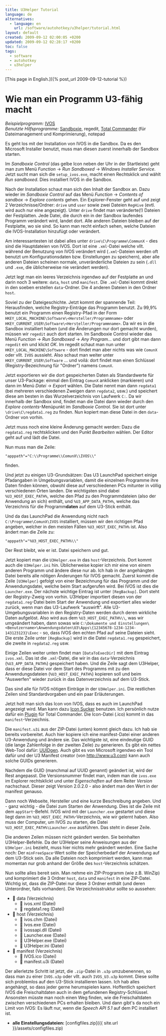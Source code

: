```yaml
---
title: U3Helper Tutorial
language: de
alternatives:
  - language: en
    url: /software/autohotkey/u3helper/tutorial.html
layout: default
created: 2009-09-12 02:00:05 +0200
updated: 2009-09-12 02:28:17 +0200
toc: false
tags:
  - software
  - autohotkey
  - u3helper
---
```

[This page in English.]({% post_url 2009-09-12-tutorial %})

Wie man ein Programm U3-fähig macht
===================================

*Beispielprogramm:* [IVOS](http://ivos.comunx.com/)  
*Benutzte Hilfsprogramme:* [Sandboxie](http://www.sandboxie.com/), regedit, [Total Commander](http://www.ghisler.com/) (für Dateimanagement und Komprimierung), notepad

Es geht los mit der Installation von IVOS in die Sandbox. Da es den Microsoft Installer benutzt, muss man diesen zuerst
innerhalb der Sandbox starten.

Im *Sandboxie Control* (das gelbe Icon neben der Uhr in der Startleiste) geht man zum Menü *Function* → *Run Sandboxed*
→ *Windows Installer Service*. Jetzt sucht man sich die `setup_ivos.exe`, macht einen Rechtsklick und wählt
*Run sandboxed*. Dies installiert IVOS in die Sandbox.

Nach der Installation schaut man sich den Inhalt der Sandbox an. Dazu wieder im *Sandboxie Control* auf das Menü
*Function* → *Contents of sandbox* → *Explore contents* gehen. Ein Explorer-Fenster geht auf und zeigt 2
Verzeichnisse/Ordner: `drive` und `user` sowie zwei Dateien `RegHive` (evtl. wird auch nur eine angezeigt). Unter
`drive` findet man veränderte(!) Dateien der Festplatten. Jede Datei, die durch ein in der Sandbox laufendes Programm
verändert wird, landet dort. Alle anderen Dateien bleiben auf der Festplatte, wo sie sind. So kann man recht einfach
sehen, welche Dateien die IVOS-Installation hinzufügt oder verändert.

Am interessantesten ist dabei alles unter `drive\C\Programme\CommunX` - dies sind die Hauptdateien von IVOS. Dort ist
eine `.xml`-Datei welche vllt. während der Benutzung von IVOS verändert wird (`.xml`-Dateien werden oft benutzt um
Konfigurationsdaten bzw. Einstellungen zu speichern), aber alle anderen Dateien scheinen normale, unveränderliche
Dateien zu sein (`.dll` und `.exe`, die üblicherweise nie verändert werden).

Jetzt legt man ein leeres Verzeichnis irgendwo auf der Festplatte an und darin noch 3 weitere: `data`, `host` und
`manifest`. Die `.xml`-Datei kommt direkt in den soeben erstellen `data`-Ordner. Die 4 anderen Dateien in den Ordner `host`.

Soviel zu der Dateigeschichte. Jetzt kommt der spannende Teil: Herausfinden, welche Registry-Einträge das Programm
benutzt. Zu 99,9% benutzt ein Programm einen Registry-Pfad in der Form `HKEY_LOCAL_MACHINE\Software\<Hersteller/Programmname>`
oder `HKEY_CURRENT_USER\Software\<Hersteller/Programmname>`. Da wir es in die Sandbox installiert haben (und die
Änderungen nur dort gemacht wurden), müssen wir `regedit` auch dort starten. Im Sandboxie Control wieder das Menü
*Function* → *Run Sandboxed* → *Any Program…* und dort gibt man dann `regedit` ein und klickt *OK*. Im regedit schaut
man nun unter `HKEY_LOCAL_MACHINE\Software` - dort findet man aber nichts was wie `ComunX` oder vllt. `IVOS` aussieht.
Also schaut man weiter unter `HKEY_CURRENT_USER\Software` … und voilá: dort findet man einen Schlüssel
(Registry-Bezeichnung für "Ordner") namens `ComunX`.

Jetzt exportieren wir die dort gespeicherten Daten als Standardwerte für unser U3-Package: einmal den Eintrag `ComunX`
anklicken (markieren) und dann im Menü *Datei* → *Export* wählen. Die Datei nennt man dann `regdata1` (bei mehreren
verschiedenen Zweigen dann `regdata2`, usw.) und speichert diese am besten in das Wurzelverzeichnis von Laufwerk `C:`.
Da wir innerhalb der Sandbox sind, findet man die Datei dann wieder durch den *Explore contents*-Menüpunkt im
*Sandboxie Control*. Sie ist dort unter `\drive\C\regdata1.reg` zu finden. Nun kopiert man diese Datei in den
`data`-Ordner von vorhin.

Jetzt muss noch eine kleine Änderung gemacht werden: Dazu die `regdata1.reg` rechtsklicken und den Punkt *Bearbeiten*
wählen. Der Editor geht auf und lädt die Datei.

Nun muss man die Zeile:

    "apppath"="C:\\Programme\\ComunX\\IVOS\\"

finden.

Und jetzt zu einigen U3-Grundsätzen: Das U3 LaunchPad speichert einige Pfadangaben in Umgebungsvariablen, damit die
einzelnen Programme ihre Daten finden können, obwohl diese auf verschiedenen PCs mitunter in völlig verschiedenen Orten
landen. Die wichtigsten sind dabei `%U3_HOST_EXEC_PATH%`, welche den Pfad zu den Programmdateien (also der Anwendung an
sich) enthält, und `%U3_APP_DATA_PATH%`, welche das Verzeichnis für die Programm**daten** auf dem U3-Stick enthält.

Und da das LaunchPad die Anwendung nicht nach `C:\Programme\ComunX\IVOS` installiert, müssen wir den richtigen Pfad
angeben, welcher in den meisten Fällen `%U3_HOST_EXEC_PATH%` ist. Also ändert man die Zeile zu:

    "apppath"="%U3_HOST_EXEC_PATH%\\"

Der Rest bleibt, wie er ist. Datei speichern und gut.

Jetzt kopiert man die `U3Helper.exe` in das `host`-Verzeichnis. Dort kommt auch die `U3Helper.ini` hin. Üblicherweise
kopier ich mir eine von einem anderen Programm und ändere diese nur ab. Ich hab in der angehängten Datei bereits alle
nötigen Änderungen für IVOS gemacht. Zuerst kommt die Zeile `[U3Helper]` gefolgt von einer Bezeichnung für das Programm
und der Anwendungsdatei, welche beim Start aufgerufen wird. Bei IVOS ist dies die `Launcher.exe`. Der nächste wichtige
Eintrag ist unter `[RegBackup]`. Dort steht der Registry-Zweig von vorhin. U3Helper importiert diesen von der
`regdata1.reg`-Datei beim Start der Anwendung und exportiert alles wieder zurück, wenn man das U3-Laufwerk "auswirft".
Alle U3-Umgebungsvariablen in den Registry-Daten werden durch deren wirkliche Daten aufgelöst. Also wird aus dem
`%U3_HOST_EXEC_PATH%\\`, was wir umgeändert haben, dann sowas wie `C:\Dokumente und Einstellungen\<Benutzername>\Anwendungsdaten\U3\Apps\{12345678-1234-1234-143123123}\Exec`
\- so, dass IVOS den echten Pfad auf seine Dateien sieht. Die erste Zeile unter `[RegBackup]` wird in die Datei
`regdata1.reg` gespeichert, die zweite in `regdata2.reg` usw.

Einige Zeilen weiter unten findet man `[DataToExecDir]` mit dem Eintrag `ivos.xml`. Das ist die `.xml`-Datei, die wir
in das `data`-Verzeichnis (`%U3_APP_DATA_PATH%`)  gespeichert haben. Und die Zeile sagt dem U3Helper, dass er diese
Datei vor dem Start des Programms mit zu den Anwendungsdateien (`%U3_HOST_EXEC_PATH%`) kopieren soll und beim
"Auswerfen" wieder zurück in das Datenverzeichnis auf dem U3-Stick.

Das sind alle für IVOS nötigen Einträge in der `U3Helper.ini`. Die restlichen Zeilen sind Standardvorgaben und ein paar
Erläuterungen.

Jetzt holt man sich das Icon von IVOS, dass es auch im LaunchPad angezeigt wird. Man kann dazu [Icon Sucker](http://www.portablefreeware.com/?id=420)
benutzen. Ich persönlich nutze dafür ein [Plugin](http://www.totalcmd.net/plugring/iclview.html) für Total Commander.
Die Icon-Datei (.ico) kommt in das `manifest`-Verzeichnis.

Die `manifest.u3i` aus der ZIP-Datei (unten) kommt gleich dazu. Ich hab sie bereits vorbereitet. Auch hier kopiere ich
eine manifest-Datei einer anderen U3-Anwendung und ändere sie. Das wichtigste ist, eine eindeutige GUID (die lange
Zahlenfolge in der zweiten Zeile) zu generieren. Es gibt ein nettes Web-Tool dafür: [UUIDgen](http://www.famkruithof.net/uuid/uuidgen).
Auch gibt es von Microsoft irgendwo ein Tool dafür und der U3 Manifest creator (von <http://www.u3.com>) kann auch
solche GUIDs generieren.

Nachdem die GUID (manchmal auf UUID genannt) geändert ist, wird der Rest angepasst. Die Versionsnummer findet man,
indem man die `ivos.exe` im Explorer rechtsklickt und unter *Eigenschaften* auf dem Reiter *Version* nachschaut. Dieser
zeigt Version 2.0.2.0 - also ändert man den Wert in der manifest genauso.

Dann noch Webseite, Hersteller und eine kurze Beschreibung angeben. Und - ganz wichtig - die Datei zum Starten der
Anwendung. Dies ist die Zeile mit dem `appStart`-Befehl. IVOS wird mit der `Launcher.exe` gestartet und diese liegt
dann im `%U3_HOST_EXEC_PATH%`-Verzeichnis, wie wir gelernt haben. Also muss der Computer, um IVOS zu starten, die Datei
`%U3_HOST_EXEC_PATH%\Launcher.exe` ausführen. Das steht in dieser Zeile.

Die anderen Zeilen müssen nicht geändert werden. Sie beinhalten U3Helper-Befehle. Da der U3Helper seine Anweisungen aus
der `U3Helper.ini` bezieht, muss hier nichts mehr geändert werden. Eine Sache noch: Der `minFreeSpace`-Wert sollte der
Speicherbedarf der Anwendung auf dem U3-Stick sein. Da alle Dateien noch komprimiert werden, kann man momentan nur grob
anhand der Größe des `host`-Verzeichnis schätzen.

Nun sollte alles bereit sein. Man nehme ein ZIP-Programm (wie z.B. WinZip) und komprimiert die 3 Ordner `host`, `data`
und `manifest` in eine ZIP-Datei. Wichtig ist, dass die ZIP-Datei nur diese 3 Ordner enthält (und deren Unterordner,
falls vorhanden). Die Verzeichnisstruktur sollte so aussehen:

* 📂 data (Verzeichnis)
    * 📄 ivos.xml (Datei)
    * 📄 regdata1.reg (Datei)
* 📂 host (Verzeichnis)
    * 📄 ivos.chm (Datei)
    * 📄 Ivos.exe (Datei)
    * 📄 ivossapi.dll (Datei)
    * 📄 Launcher.exe (Datei)
    * 📄 U3Helper.exe (Datei)
    * 📄 U3Helper.ini (Datei)
* 📂 manifest (Verzeichnis)
    * 📄 IVOS.ico (Datei)
    * 📄 manifest.u3i (Datei)

Der allerletzte Schritt ist jetzt, die `.zip`-Datei in `.u3p` umzubenennen, so dass man zu einer `IVOS.u3p` oder vllt.
auch `IVOS_U3.u3p` kommt. Diese sollte sich problemlos auf den U3-Stick installieren lassen. Ich hab alles angehängt,
so dass jeder gerne herumspielen kann. Hoffentlich speichert IVOS die Freischaltdaten auch in dem gefundenen
Registry-Schlüssel. Ansonsten müsste man noch einen Weg finden, wie die Freischaltdaten zwischen verschiedenen PCs
erhalten bleiben. Und dann gibt's da noch ein Limit von IVOS: Es läuft nur, wenn die *Speech API 5.1* auf dem PC
installiert ist.

* **alle Einstellungsdateien:** [configfiles.zip]({{ site.url }}/assets/configfiles.zip)
